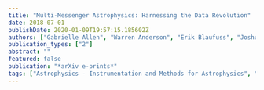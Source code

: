 ```yaml
---
title: "Multi-Messenger Astrophysics: Harnessing the Data Revolution"
date: 2018-07-01
publishDate: 2020-01-09T19:57:15.185602Z
authors: ["Gabrielle Allen", "Warren Anderson", "Erik Blaufuss", "Joshua S. Bloom", "Patrick Brady", "Sarah Burke-Spolaor", "S. Bradley Cenko", "Andrew Connolly", "Peter Couvares", "Derek Fox", "Avishay Gal-Yam", "Suvi Gezari", "Alyssa Goodman", "Darren Grant", "Paul Groot", "James Guillochon", "Chad Hanna", "David W. Hogg", "Kelly Holley-Bockelmann", "D. Andrew Howell", "David Kaplan", "Erik Katsavounidis", "Marek Kowalski", "Luis Lehner", "Daniel Muthukrishna", "Gautham Narayan", "J. E. G. Peek", "Abhijit Saha", "Peter Shawhan", "Ignacio Taboada"]
publication_types: ["2"]
abstract: ""
featured: false
publication: "*arXiv e-prints*"
tags: ["Astrophysics - Instrumentation and Methods for Astrophysics", "Astrophysics - High Energy Astrophysical Phenomena"]
---
```


